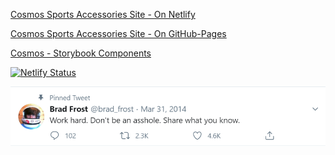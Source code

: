 [Cosmos Sports Accessories Site - On Netlify](https://cosmos-sports.netlify.com)

[Cosmos Sports Accessories Site - On GitHub-Pages](https://vivekkravindraa.github.io/cosmos)

[Cosmos - Storybook Components](https://5fe60b787e181f0021706e40-atvovxmevg.chromatic.com)

[![Netlify Status](https://api.netlify.com/api/v1/badges/43783350-0e25-474c-b9ee-07d1957716d3/deploy-status)](https://app.netlify.com/sites/cosmos-sports/deploys)

![alt text](https://github.com/vivekkravindraa/cosmos/blob/master/src/assets/images/bradfrost.png?raw=true)
